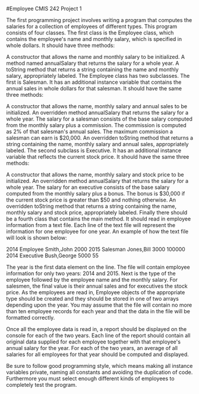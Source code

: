 #Employee
CMIS 242 Project 1
 
The first programming project involves writing a program that computes the salaries for a collection of employees of different types. This program consists of four classes. The first class is the Employee class, which contains the employee's name and monthly salary, which is specified in whole dollars. It should have three methods:

A constructor that allows the name and monthly salary to be initialized.
A method named annualSalary that returns the salary for a whole year.
A toString method that returns a string containing the name and monthly salary, appropriately labeled.
The Employee class has two subclasses. The first is Salesman. It has an additional instance variable that contains the annual sales in whole dollars for that salesman. It should have the same three methods:

A constructor that allows the name, monthly salary and annual sales to be initialized.
An overridden method annualSalary that returns the salary for a whole year. The salary for a salesman consists of the base salary computed from the monthly salary plus a commission. The commission is computed as 2% of that salesman's annual sales. The maximum commission a salesman can earn is $20,000.
An overridden toString method that returns a string containing the name, monthly salary and annual sales, appropriately labeled.
The second subclass is Executive. It has an additional instance variable that reflects the current stock price. It should have the same three methods:

A constructor that allows the name, monthly salary and stock price to be initialized.
An overridden method annualSalary that returns the salary for a whole year. The salary for an executive consists of the base salary computed from the monthly salary plus a bonus. The bonus is $30,000 if the current stock price is greater than $50 and nothing otherwise.
An overridden toString method that returns a string containing the name, monthly salary and stock price, appropriately labeled.
Finally there should be a fourth class that contains the main method. It should read in employee information from a text file. Each line of the text file will represent the information for one employee for one year. An example of how the text file will look is shown below:

2014 Employee Smith,John 2000
2015 Salesman Jones,Bill 3000 100000 
2014 Executive Bush,George 5000 55

The year is the first data element on the line. The file will contain employee information for only two years: 2014 and 2015. Next is the type of the employee followed by the employee name and the monthly salary. For salesmen, the final value is their annual sales and for executives the stock price. As the employees are read in, Employee objects of the appropriate type should be created and they should be stored in one of two arrays depending upon the year. You may assume that the file will contain no more than ten employee records for each year and that the data in the file will be formatted correctly.

Once all the employee data is read in, a report should be displayed on the console for each of the two years. Each line of the report should contain all original data supplied for each employee together with that employee's annual salary for the year. For each of the two years, an average of all salaries for all employees for that year should be computed and displayed.

Be sure to follow good programming style, which means making all instance variables private, naming all constants and avoiding the duplication of code. Furthermore you must select enough different kinds of employees to completely test the program.
